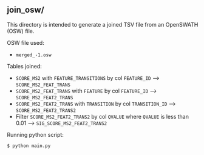 ## join_osw/

This directory is intended to generate a joined TSV file from an OpenSWATH (OSW) file.

OSW file used:

- `merged_-1.osw`

Tables joined:

- `SCORE_MS2` with `FEATURE_TRANSITIONS` by col `FEATURE_ID` --> `SCORE_MS2_FEAT_TRANS`
- `SCORE_MS2_FEAT_TRANS` with `FEATURE` by col `FEATURE_ID` --> `SCORE_MS2_FEAT2_TRANS`
- `SCORE_MS2_FEAT2_TRANS` with `TRANSITION` by col `TRANSITION_ID` --> `SCORE_MS2_FEAT2_TRANS2`
- Filter `SCORE_MS2_FEAT2_TRANS2` by col `QVALUE` where `QVALUE` is less than 0.01 --> `SIG_SCORE_MS2_FEAT2_TRANS2`

Running python script:

```bash
$ python main.py
```
